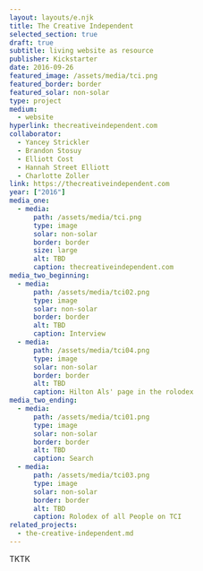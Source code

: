 ```yaml
---
layout: layouts/e.njk
title: The Creative Independent
selected_section: true
draft: true
subtitle: living website as resource
publisher: Kickstarter
date: 2016-09-26
featured_image: /assets/media/tci.png
featured_border: border
featured_solar: non-solar
type: project
medium:
  - website
hyperlink: thecreativeindependent.com
collaborator:
  - Yancey Strickler
  - Brandon Stosuy
  - Elliott Cost
  - Hannah Street Elliott
  - Charlotte Zoller
link: https://thecreativeindependent.com
year: ["2016"]
media_one:
  - media:
      path: /assets/media/tci.png
      type: image
      solar: non-solar
      border: border
      size: large
      alt: TBD
      caption: thecreativeindependent.com
media_two_beginning:
  - media:
      path: /assets/media/tci02.png
      type: image
      solar: non-solar
      border: border
      alt: TBD
      caption: Interview
  - media:
      path: /assets/media/tci04.png
      type: image
      solar: non-solar
      border: border
      alt: TBD
      caption: Hilton Als' page in the rolodex
media_two_ending:
  - media:
      path: /assets/media/tci01.png
      type: image
      solar: non-solar
      border: border
      alt: TBD
      caption: Search
  - media:
      path: /assets/media/tci03.png
      type: image
      solar: non-solar
      border: border
      alt: TBD
      caption: Rolodex of all People on TCI
related_projects:
  - the-creative-independent.md
---
```


TKTK
